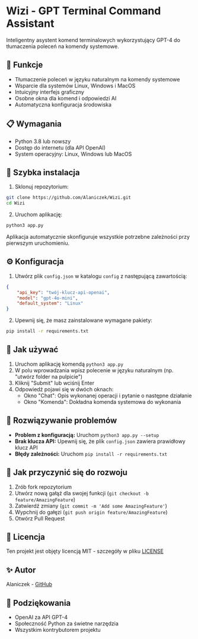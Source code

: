 # Wizi - GPT Terminal Command Assistant

Inteligentny asystent komend terminalowych wykorzystujący GPT-4 do tłumaczenia poleceń na komendy systemowe.

## 🌟 Funkcje

- Tłumaczenie poleceń w języku naturalnym na komendy systemowe
- Wsparcie dla systemów Linux, Windows i MacOS
- Intuicyjny interfejs graficzny
- Osobne okna dla komend i odpowiedzi AI
- Automatyczna konfiguracja środowiska

## 📋 Wymagania

- Python 3.8 lub nowszy
- Dostęp do internetu (dla API OpenAI)
- System operacyjny: Linux, Windows lub MacOS

## 🚀 Szybka instalacja

1. Sklonuj repozytorium:
```bash
git clone https://github.com/Alaniczek/Wizi.git
cd Wizi
```

2. Uruchom aplikację:
```bash
python3 app.py
```

Aplikacja automatycznie skonfiguruje wszystkie potrzebne zależności przy pierwszym uruchomieniu.

## ⚙️ Konfiguracja

1. Utwórz plik `config.json` w katalogu `config` z następującą zawartością:
```json
{
    "api_key": "twój-klucz-api-openai",
    "model": "gpt-4o-mini",
    "default_system": "Linux"
}
```

2. Upewnij się, że masz zainstalowane wymagane pakiety:
```bash
pip install -r requirements.txt
```

## 🎯 Jak używać

1. Uruchom aplikację komendą `python3 app.py`
2. W polu wprowadzania wpisz polecenie w języku naturalnym (np. "utwórz folder na pulpicie")
3. Kliknij "Submit" lub wciśnij Enter
4. Odpowiedź pojawi się w dwóch oknach:
   - Okno "Chat": Opis wykonanej operacji i pytanie o następne działanie
   - Okno "Komenda": Dokładna komenda systemowa do wykonania

## 🔧 Rozwiązywanie problemów

- **Problem z konfiguracją:** Uruchom `python3 app.py --setup`
- **Brak klucza API:** Upewnij się, że plik `config.json` zawiera prawidłowy klucz API
- **Błędy zależności:** Uruchom `pip install -r requirements.txt`

## 🤝 Jak przyczynić się do rozwoju

1. Zrób fork repozytorium
2. Utwórz nową gałąź dla swojej funkcji (`git checkout -b feature/AmazingFeature`)
3. Zatwierdź zmiany (`git commit -m 'Add some AmazingFeature'`)
4. Wypchnij do gałęzi (`git push origin feature/AmazingFeature`)
5. Otwórz Pull Request

## 📝 Licencja

Ten projekt jest objęty licencją MIT - szczegóły w pliku [LICENSE](LICENSE)

## ✨ Autor

Alaniczek - [GitHub](https://github.com/Alaniczek)

## 🙏 Podziękowania

- OpenAI za API GPT-4
- Społeczność Python za świetne narzędzia
- Wszystkim kontrybutorem projektu
